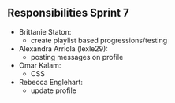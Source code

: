 ## Responsibilities Sprint 7
* Brittanie Staton: 
  - create playlist based progressions/testing
* Alexandra Arriola (lexle29): 
  - posting messages on profile
* Omar Kalam:
  - CSS
* Rebecca Englehart:
  - update profile
